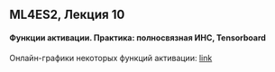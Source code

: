 ## ML4ES2, Лекция 10

#### Функции активации. Практика: полносвязная ИНС, Tensorboard



Онлайн-графики некоторых функций активации: [link](https://www.desmos.com/calculator/70kt21jplx)
